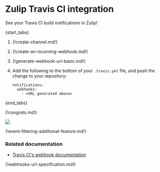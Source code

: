 # Zulip Travis CI integration

See your Travis CI build notifications in Zulip!

{start_tabs}

1. {!create-channel.md!}

1. {!create-an-incoming-webhook.md!}

1. {!generate-webhook-url-basic.md!}

1. Add the following to the bottom of your `.travis.yml` file, and push
   the change to your repository:

    ```
    notifications:
      webhooks:
        - <URL generated above>
    ```

{end_tabs}

{!congrats.md!}

![](/static/images/integrations/travis/001.png)

{!event-filtering-additional-feature.md!}


### Related documentation

- [Travis CI's webhook documentation][1]

{!webhooks-url-specification.md!}

[1]: https://docs.travis-ci.com/user/notifications/#configuring-webhook-notifications
